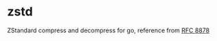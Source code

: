 # zstd
ZStandard compress and decompress for go, reference from [RFC 8878](https://datatracker.ietf.org/doc/html/rfc8878#name-compression-algorithm)
